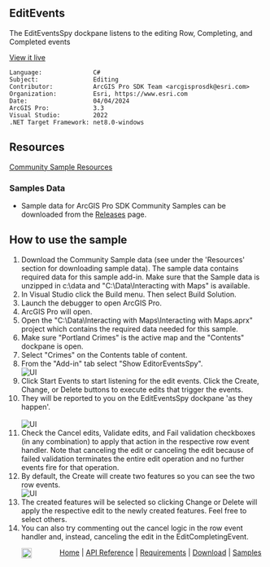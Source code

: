 ## EditEvents

<!-- TODO: Write a brief abstract explaining this sample -->
The EditEventsSpy dockpane listens to the editing Row, Completing, and Completed events  
  


<a href="https://pro.arcgis.com/en/pro-app/sdk/" target="_blank">View it live</a>

<!-- TODO: Fill this section below with metadata about this sample-->
```
Language:              C#
Subject:               Editing
Contributor:           ArcGIS Pro SDK Team <arcgisprosdk@esri.com>
Organization:          Esri, https://www.esri.com
Date:                  04/04/2024
ArcGIS Pro:            3.3
Visual Studio:         2022
.NET Target Framework: net8.0-windows
```

## Resources

[Community Sample Resources](https://github.com/Esri/arcgis-pro-sdk-community-samples#resources)

### Samples Data

* Sample data for ArcGIS Pro SDK Community Samples can be downloaded from the [Releases](https://github.com/Esri/arcgis-pro-sdk-community-samples/releases) page.  

## How to use the sample
<!-- TODO: Explain how this sample can be used. To use images in this section, create the image file in your sample project's screenshots folder. Use relative url to link to this image using this syntax: ![My sample Image](FacePage/SampleImage.png) -->
1. Download the Community Sample data (see under the 'Resources' section for downloading sample data).  The sample data contains required data for this sample add-in.  Make sure that the Sample data is unzipped in c:\data and "C:\Data\Interacting with Maps" is available.
2. In Visual Studio click the Build menu. Then select Build Solution.  
3. Launch the debugger to open ArcGIS Pro.  
4. ArcGIS Pro will open.  
5. Open the "C:\Data\Interacting with Maps\Interacting with Maps.aprx" project which contains the required data needed for this sample.  
6. Make sure "Portland Crimes" is the active map and the "Contents" dockpane is open.  
7. Select "Crimes" on the Contents table of content.  
8. From the "Add-in" tab select "Show EditorEventsSpy".  
![UI](Screenshots/Screen1.png)  
9. Click Start Events to start listening for the edit events. Click the Create, Change, or Delete buttons to execute edits that trigger the events.   
10. They will be reported to you on the EditEventsSpy dockpane 'as they happen'.<br />  
![UI](Screenshots/Screen2.png)  
11. Check the Cancel edits, Validate edits, and Fail validation checkboxes (in any combination) to apply that action in the respective row event handler. Note that canceling the edit or canceling the edit because of failed validation terminates the entire edit operation and no further events fire for that operation.<br />  
12. By default, the Create will create two features so you can see the two row events.  
![UI](Screenshots/Screen3.png)  
13. The created features will be selected so clicking Change or Delete will apply the respective edit to the newly created features. Feel free to select others.<br />  
14. You can also try commenting out the cancel logic in the row event handler and, instead, canceling the edit in the EditCompletingEvent.  
  

<!-- End -->

&nbsp;&nbsp;&nbsp;&nbsp;&nbsp;&nbsp;<img src="https://esri.github.io/arcgis-pro-sdk/images/ArcGISPro.png"  alt="ArcGIS Pro SDK for Microsoft .NET Framework" height = "20" width = "20" align="top"  >
&nbsp;&nbsp;&nbsp;&nbsp;&nbsp;&nbsp;&nbsp;&nbsp;&nbsp;&nbsp;&nbsp;&nbsp;
[Home](https://github.com/Esri/arcgis-pro-sdk/wiki) | <a href="https://pro.arcgis.com/en/pro-app/latest/sdk/api-reference" target="_blank">API Reference</a> | [Requirements](https://github.com/Esri/arcgis-pro-sdk/wiki#requirements) | [Download](https://github.com/Esri/arcgis-pro-sdk/wiki#installing-arcgis-pro-sdk-for-net) | <a href="https://github.com/esri/arcgis-pro-sdk-community-samples" target="_blank">Samples</a>
